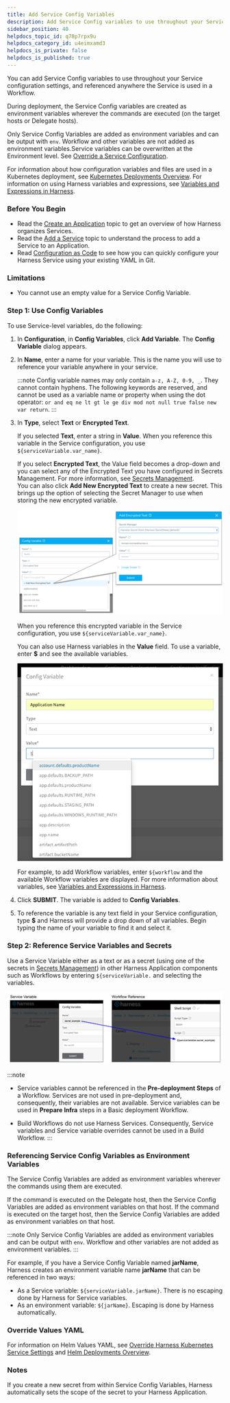 ```yaml
---
title: Add Service Config Variables
description: Add Service Config variables to use throughout your Service configuration settings.
sidebar_position: 40
helpdocs_topic_id: q78p7rpx9u
helpdocs_category_id: u4eimxamd3
helpdocs_is_private: false
helpdocs_is_published: true
---
```


You can add Service Config variables to use throughout your Service configuration settings, and referenced anywhere the Service is used in a Workflow.

During deployment, the Service Config variables are created as environment variables wherever the commands are executed (on the target hosts or Delegate hosts).

Only Service Config Variables are added as environment variables and can be output with `env`. Workflow and other variables are not added as environment variables.Service variables can be overwritten at the Environment level. See [Override a Service Configuration](../environments/environment-configuration.md#override-a-service-configuration).

For information about how configuration variables and files are used in a Kubernetes deployment, see [Kubernetes Deployments Overview](https://docs.harness.io/article/pc6qglyp5h-kubernetes-deployments-overview). For information on using Harness variables and expressions, see [Variables and Expressions in Harness](https://docs.harness.io/article/9dvxcegm90-variables).

### Before You Begin

* Read the [Create an Application](../applications/application-configuration.md) topic to get an overview of how Harness organizes Services.
* Read the [Add a Service](service-configuration.md) topic to understand the process to add a Service to an Application.
* Read [Configuration as Code](https://docs.harness.io/article/htvzryeqjw-configuration-as-code) to see how you can quickly configure your Harness Service using your existing YAML in Git.

### Limitations

* You cannot use an empty value for a Service Config Variable.

### Step 1: Use Config Variables

To use Service-level variables, do the following:

1. In **Configuration**, in **Config Variables**, click **Add Variable**. The **Config Variable** dialog appears.
2. In **Name**, enter a name for your variable. This is the name you will use to reference your variable anywhere in your service.

   :::note
   Config variable names may only contain `a-z, A-Z, 0-9, _`. They cannot contain hyphens. The following keywords are reserved, and cannot be used as a variable name or property when using the dot operator: `or and eq ne lt gt le ge div mod not null true false new var return`.
   :::
   
3. In **Type**, select **Text** or **Encrypted Text**.  
  
    If you selected **Text**, enter a string in **Value**. When you reference this variable in the Service configuration, you use `${serviceVariable.var_name}`.  
      
    If you select **Encrypted Text**, the Value field becomes a drop-down and you can select any of the Encrypted Text you have configured in Secrets Management. For more information, see [Secrets Management](https://docs.harness.io/article/au38zpufhr-secret-management).  
    You can also click **Add New Encrypted Text** to create a new secret. This brings up the option of selecting the Secret Manager to use when storing the new encrypted variable.

    ![](./static/add-service-level-config-variables-28.png)

    When you reference this encrypted variable in the Service configuration, you use `${serviceVariable.var_name}`.  
      
    You can also use Harness variables in the **Value** field. To use a variable, enter **$** and see the available variables.

    ![](./static/add-service-level-config-variables-29.png)

    For example, to add Workflow variables, enter `${workflow` and the available Workflow variables are displayed. For more information about variables, see [Variables and Expressions in Harness](https://docs.harness.io/article/9dvxcegm90-variables).
  
4. Click **SUBMIT**. The variable is added to **Config Variables**.

5. To reference the variable is any text field in your Service configuration, type **$** and Harness will provide a drop down of all variables. Begin typing the name of your variable to find it and select it.

### Step 2: Reference Service Variables and Secrets

Use a Service Variable either as a text or as a secret (using one of the secrets in [Secrets Management](https://docs.harness.io/article/au38zpufhr-secret-management)) in other Harness Application components such as Workflows by entering `${serviceVariable.` and selecting the variables.

![](./static/add-service-level-config-variables-30.png)

:::note
* Service variables cannot be referenced in the **Pre-deployment Steps** of a Workflow. Services are not used in pre-deployment and, consequently, their variables are not available. Service variables can be used in **Prepare Infra** steps in a Basic deployment Workflow.

* Build Workflows do not use Harness Services. Consequently, Service variables and Service variable overrides cannot be used in a Build Workflow.
:::

### Referencing Service Config Variables as Environment Variables

The Service Config Variables are added as environment variables wherever the commands using them are executed. 

If the command is executed on the Delegate host, then the Service Config Variables are added as environment variables on that host. If the command is executed on the target host, then the Service Config Variables are added as environment variables on that host.

:::note
Only Service Config Variables are added as environment variables and can be output with `env`. Workflow and other variables are not added as environment variables.
:::

For example, if you have a Service Config Variable named **jarName**, Harness creates an environment variable name **jarName** that can be referenced in two ways:

* As a Service variable: `${serviceVariable.jarName}`. There is no escaping done by Harness for Service variables.
* As an environment variable: `${jarName}`. Escaping is done by Harness automatically.

### Override Values YAML

For information on Helm Values YAML, see [Override Harness Kubernetes Service Settings](https://docs.harness.io/article/ycacqs7tlx-override-harness-kubernetes-service-settings) and [Helm Deployments Overview](https://docs.harness.io/article/ii558ppikj-helm-deployments-overview).

### Notes

If you create a new secret from within Service Config Variables, Harness automatically sets the scope of the secret to your Harness Application.

